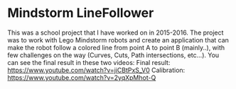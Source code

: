# Mindstorm LineFollower
This was a school project that I have worked on in 2015-2016. The project was to work with Lego Mindstorm robots
and create an application that can make the robot follow a colored line from point A to point B (mainly..), with 
few challenges on the way (Curves, Cuts, Path intersections, etc...). 
You can see the final result in these two videos: 
Final result: https://www.youtube.com/watch?v=jiCBtPxS_V0
Calibration: https://www.youtube.com/watch?v=2yqXpMhot-Q
